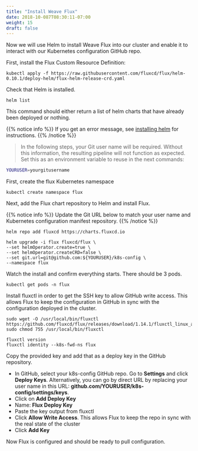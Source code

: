 ```yaml
---
title: "Install Weave Flux"
date: 2018-10-087T08:30:11-07:00
weight: 15
draft: false
---
```


Now we will use Helm to install Weave Flux into our cluster and enable it to interact with our Kubernetes configuration GitHub repo.  

First, install the Flux Custom Resource Definition:

```
kubectl apply -f https://raw.githubusercontent.com/fluxcd/flux/helm-0.10.1/deploy-helm/flux-helm-release-crd.yaml
```

Check that Helm is installed. 

```
helm list
```

This command should either return a list of helm charts that have already been deployed or nothing.

{{% notice info %}}
If you get an error message, see [installing helm](/beginner/060_helm/helm_intro/install/index.html) for instructions.
{{% /notice %}}

> In the following steps, your Git user name will be required. Without this information, the resulting pipeline will not function as expected. Set this as an environment variable to reuse in the next commands:

```bash
YOURUSER=yourgitusername
```

First, create the flux Kubernetes namespace

```
kubectl create namespace flux
```


Next, add the Flux chart repository to Helm and install Flux.  

{{% notice info %}}
Update the Git URL below to match your user name and Kubernetes configuration manifest repository.
{{% /notice %}}


```
helm repo add fluxcd https://charts.fluxcd.io

helm upgrade -i flux fluxcd/flux \
--set helmOperator.create=true \
--set helmOperator.createCRD=false \
--set git.url=git@github.com:${YOURUSER}/k8s-config \
--namespace flux
```

Watch the install and confirm everything starts.  There should be 3 pods.  
```
kubectl get pods -n flux
```

Install fluxctl in order to get the SSH key to allow GitHub write access.  This allows Flux to keep the configuration in GitHub in sync with the configuration deployed in the cluster.  

```
sudo wget -O /usr/local/bin/fluxctl https://github.com/fluxcd/flux/releases/download/1.14.1/fluxctl_linux_amd64
sudo chmod 755 /usr/local/bin/fluxctl

fluxctl version
fluxctl identity --k8s-fwd-ns flux
```

Copy the provided key and add that as a deploy key in the GitHub repository.  

* In GitHub, select your k8s-config GitHub repo.  Go to **Settings** and click **Deploy Keys**.  Alternatively, you can go by direct URL by replacing your user name in this URL: **github.com/YOURUSER/k8s-config/settings/keys**.  
* Click on **Add Deploy Key**
 * Name: **Flux Deploy Key**
 * Paste the key output from fluxctl
 * Click **Allow Write Access**.  This allows Flux to keep the repo in sync with the real state of the cluster
 * Click **Add Key**

Now Flux is configured and should be ready to pull configuration.  

